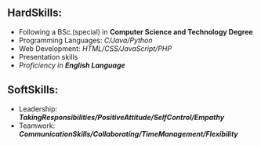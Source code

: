 ## HardSkills:

- Following a BSc.(special) in **Computer Science and Technology Degree** 
- Programming Languages: _C/Java/Python_
- Web Development: _HTML/CSS/JavaScript/PHP_
- Presentation skills
- _Proficiency in **English Language**_

## SoftSkills:
- Leadership: _**TakingResponsibilities/PositiveAttitude/SelfControl/Empathy**_
- Teamwork: _**CommunicationSkills/Collaborating/TimeManagement/Flexibility**_
